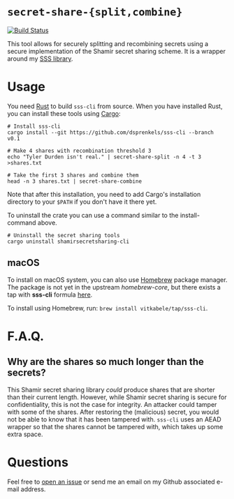 # `secret-share-{split,combine}`

[![Build Status](https://travis-ci.org/dsprenkels/sss-cli.svg?branch=master)](https://travis-ci.org/dsprenkels/sss-cli)

This tool allows for securely splitting and recombining secrets using a secure
implementation of the Shamir secret sharing scheme. It is a wrapper around my
[SSS library](https://github.com/dsprenkels/sss).

# Usage

You need [Rust] to build `sss-cli` from source. When you have installed Rust,
you can install these tools using [Cargo][crates.io]:

```shell
# Install sss-cli
cargo install --git https://github.com/dsprenkels/sss-cli --branch v0.1

# Make 4 shares with recombination threshold 3
echo "Tyler Durden isn't real." | secret-share-split -n 4 -t 3 >shares.txt

# Take the first 3 shares and combine them
head -n 3 shares.txt | secret-share-combine
```

Note that after this installation, you need to add Cargo's installation
directory to your `$PATH` if you don't have it there yet.

To uninstall the crate you can use a command similar to the install-command
above.

```shell
# Uninstall the secret sharing tools
cargo uninstall shamirsecretsharing-cli
```

## macOS

To install on macOS system, you can also use [Homebrew](https://brew.sh) package
manager. The package is not yet in the upstream *homebrew-core*, but there exists a tap
with **sss-cli** formula [here](https://github.com/vitkabele/homebrew-tap).

To install using Homebrew, run: `brew install vitkabele/tap/sss-cli`.

# F.A.Q.

## Why are the shares so much longer than the secrets?

This Shamir secret sharing library *could* produce shares that are shorter than
their current length. However, while Shamir secret sharing is secure for
confidentiality, this is not the case for integrity. An attacker could tamper
with some of the shares. After restoring the (malicious) secret, you would not
be able to know that it has been tampered with. `sss-cli` uses an AEAD wrapper
so that the shares cannot be tampered with, which takes up some extra space.

[Rust]: https://www.rust-lang.org/
[rustup]: https://rustup.rs/
[crates.io]: https://crates.io/

# Questions

Feel free to [open an issue](https://github.com/dsprenkels/sss-cli/issues/new)
or send me an email on my Github associated e-mail address.
